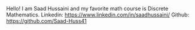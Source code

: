 Hello! I am Saad Hussaini and my favorite math course is Discrete Mathematics.
Linkedin: https://www.linkedin.com/in/saadhussaini/
Github: https://github.com/Saad-Huss41

